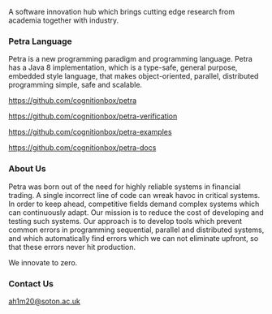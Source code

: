A software innovation hub which brings cutting edge research from academia together with industry.

### Petra Language ###

Petra is a new programming paradigm and programming language. Petra has a Java 8 implementation, which is a type-safe, general purpose, embedded style language, that makes object-oriented, parallel, distributed programming simple, safe and scalable.

https://github.com/cognitionbox/petra

https://github.com/cognitionbox/petra-verification

https://github.com/cognitionbox/petra-examples

https://github.com/cognitionbox/petra-docs

### About Us ###

Petra was born out of the need for highly reliable systems in financial trading. A single incorrect line of code can wreak havoc in critical systems. In order to keep ahead, competitive fields demand complex systems which can continuously adapt. Our mission is to reduce the cost of developing and testing such systems. Our approach is to develop tools which prevent common errors in programming sequential, parallel and distributed systems, and which automatically find errors which we can not eliminate upfront, so that these errors never hit production.

We innovate to zero.

### Contact Us ###

ah1m20@soton.ac.uk
